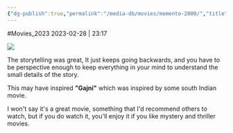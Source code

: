 ```yaml
---
{"dg-publish":true,"permalink":"/media-db/movies/memento-2000/","title":"Memento","tags":["mediaDB/tv/movie"]}
---
```


#Movies_2023 
2023-02-28 | 23:17

<img src="https://m.media-amazon.com/images/M/MV5BZTcyNjk1MjgtOWI3Mi00YzQwLWI5MTktMzY4ZmI2NDAyNzYzXkEyXkFqcGdeQXVyNjU0OTQ0OTY@._V1_SX300.jpg">

The storytelling was great, It just keeps going backwards, and you have to be perspective enough to keep everything in your mind to understand the small details of the story.

This may have inspired __"Gajni"__ which was inspired by some south Indian movie.

I won't say it's a great movie, something that I'd recommend others to watch, but if you do watch it, you'll enjoy it if you like mystery and thriller movies.